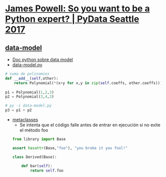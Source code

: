 # [James Powell: So you want to be a Python expert? | PyData Seattle 2017](https://www.youtube.com/watch?v=cKPlPJyQrt4)

## [data-model](https://youtu.be/cKPlPJyQrt4?t=471)
- [Doc python sobre data model](https://docs.python.org/3/reference/datamodel.html)
- [data-model.py](https://github.com/eacevedof/prj_python37/blob/master/pythonexpert/datamodel/data-model.py)
```py
# suma de polinomios
def __add__(self,other):
    return Polynomial(*(x+y for x,y in zip(self.coeffs, other.coeffs)))
    
p1 = Polynomial(1,2,3)  
p2 = Polynomial(3,4,3)

# py -i data-model.py
p3 = p1 + p2
```
- [metaclasses](https://youtu.be/cKPlPJyQrt4?t=1334)
    - Se intenta que el código falle antes de entrar en ejecución si no exite el método foo
    ```py
    from library import Base

    assert hasattr(Base,"foo"), "you broke it you fool!"

    class Derived(Base):

        def bar(self):
            return self.foo
    ```
    